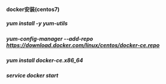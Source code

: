 #### docker安装(centos7)
##### yum install -y yum-utils
##### yum-config-manager     --add-repo     https://download.docker.com/linux/centos/docker-ce.repo
##### yum install docker-ce.x86_64
##### service docker start
